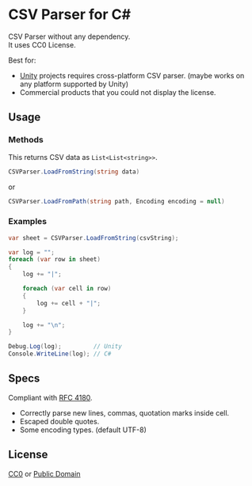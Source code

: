 # CSV Parser for C#

CSV Parser without any dependency.  
It uses CC0 License.
  
Best for: 

- [Unity](https://unity3d.com/) projects requires cross-platform CSV parser. (maybe works on any platform supported by Unity)
- Commercial products that you could not display the license.

## Usage

### Methods

This returns CSV data as `List<List<string>>`.

```c#
CSVParser.LoadFromString(string data)  
```

or

```c#
CSVParser.LoadFromPath(string path, Encoding encoding = null)
```

### Examples

```c#
var sheet = CSVParser.LoadFromString(csvString);

var log = "";
foreach (var row in sheet)
{
    log += "|";

    foreach (var cell in row)
    {
        log += cell + "|";
    }

    log += "\n";
}

Debug.Log(log);         // Unity
Console.WriteLine(log); // C# 
```

## Specs

Compliant with [RFC 4180](http://www.ietf.org/rfc/rfc4180.txt).

- Correctly parse new lines, commas, quotation marks inside cell.
- Escaped double quotes.
- Some encoding types. (default UTF-8)

## License

[CC0](https://creativecommons.org/publicdomain/zero/1.0/) or [Public Domain](LICENSE)
